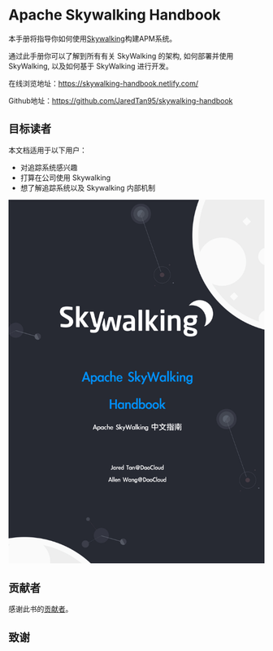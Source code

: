# Apache Skywalking Handbook

本手册将指导你如何使用[Skywalking](https://github.com/apache/skywalking)构建APM系统。

通过此手册你可以了解到所有有关 SkyWalking 的架构, 如何部署并使用 SkyWalking, 以及如何基于 SkyWalking 进行开发。

在线浏览地址：https://skywalking-handbook.netlify.com/

Github地址：https://github.com/JaredTan95/skywalking-handbook

## 目标读者

本文档适用于以下用户：

- 对追踪系统感兴趣
- 打算在公司使用 Skywalking
- 想了解追踪系统以及 Skywalking 内部机制

![PDF 书籍封面——By Allen Wang](cover.jpg)

## 贡献者

感谢此书的[贡献者](https://github.com/JaredTan95/skywalking-handbook/graphs/contributors)。

## 致谢
